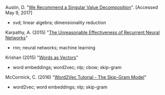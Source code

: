 Austin, D. "[We Recommend a Singular Value Decomposition](http://www.ams.org/samplings/feature-column/fcarc-svd)". [Accessed May 9, 2017]
- svd; linear algebra; dimensionality reduction

Karpathy, A. (2015) "[The Unreasonable Effectiveness of Recurrent Neural Networks](http://karpathy.github.io/2015/05/21/rnn-effectiveness/)"
- rnn; neural networks; machine learning

Krishan (2015) "[Words as Vectors](https://iksinc.wordpress.com/tag/continuous-bag-of-words-cbow/)"
- word embeddings; word2vec; nlp; cbow; skip-gram

McCormick, C. (2016) "[Word2Vec Tutorial - The Skip-Gram Model](http://mccormickml.com/2016/04/19/word2vec-tutorial-the-skip-gram-model/)"
- word2vec; word embeddings; nlp; skip-gram
